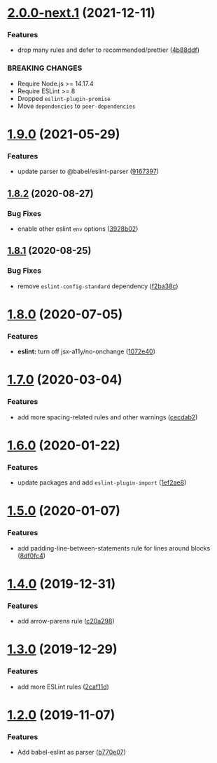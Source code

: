 # [2.0.0-next.1](https://github.com/lion-byte/eslint-config/compare/v1.9.0...v2.0.0-next.1) (2021-12-11)


### Features

* drop many rules and defer to recommended/prettier ([4b88ddf](https://github.com/lion-byte/eslint-config/commit/4b88ddfeb7dbca29f9c7fa8987443a2167f7b590))


### BREAKING CHANGES

* Require Node.js >= 14.17.4
* Require ESLint >= 8
* Dropped `eslint-plugin-promise`
* Move `dependencies` to `peer-dependencies`

# [1.9.0](https://github.com/lion-byte/eslint-config/compare/v1.8.2...v1.9.0) (2021-05-29)


### Features

* update parser to @babel/eslint-parser ([9167397](https://github.com/lion-byte/eslint-config/commit/9167397192925963afb6bdf06a63401dfaf733b6))

## [1.8.2](https://github.com/lion-byte/eslint-config/compare/v1.8.1...v1.8.2) (2020-08-27)


### Bug Fixes

* enable other eslint `env` options ([3928b02](https://github.com/lion-byte/eslint-config/commit/3928b02a888e2222c78122b42bede3d6888850c1))

## [1.8.1](https://github.com/lion-byte/eslint-config/compare/v1.8.0...v1.8.1) (2020-08-25)


### Bug Fixes

* remove `eslint-config-standard` dependency ([f2ba38c](https://github.com/lion-byte/eslint-config/commit/f2ba38c43f722caacdfa29c63f4b1dd34ff8c3aa))

# [1.8.0](https://github.com/lion-byte/eslint-config/compare/v1.7.0...v1.8.0) (2020-07-05)


### Features

* **eslint:** turn off jsx-a11y/no-onchange ([1072e40](https://github.com/lion-byte/eslint-config/commit/1072e404c470c2248e6a5b43e8f1391b80ca504a))

# [1.7.0](https://github.com/lion-byte/eslint-config/compare/v1.6.0...v1.7.0) (2020-03-04)


### Features

* add more spacing-related rules and other warnings ([cecdab2](https://github.com/lion-byte/eslint-config/commit/cecdab296eb6ef86ddd5f5eaef2449ffee7fa165))

# [1.6.0](https://github.com/lion-byte/eslint-config/compare/v1.5.0...v1.6.0) (2020-01-22)


### Features

* update packages and add `eslint-plugin-import` ([1ef2ae8](https://github.com/lion-byte/eslint-config/commit/1ef2ae8bbefbe2a7849ec12bc42aa85fc9c5b670))

# [1.5.0](https://github.com/lion-byte/eslint-config/compare/v1.4.0...v1.5.0) (2020-01-07)


### Features

* add padding-line-between-statements rule for lines around blocks ([8df0fc4](https://github.com/lion-byte/eslint-config/commit/8df0fc4023a32eff908eade6a1acce3b5590c8ae))

# [1.4.0](https://github.com/lion-byte/eslint-config/compare/v1.3.0...v1.4.0) (2019-12-31)


### Features

* add arrow-parens rule ([c20a298](https://github.com/lion-byte/eslint-config/commit/c20a29833826be5714c119101536396d009ec53e))

# [1.3.0](https://github.com/lion-byte/eslint-config/compare/v1.2.0...v1.3.0) (2019-12-29)


### Features

* add more ESLint rules ([2caf11d](https://github.com/lion-byte/eslint-config/commit/2caf11d8d470955272dc040d8afdf09d4dac649d))

# [1.2.0](https://github.com/lion-byte/eslint-config/compare/v1.1.1...v1.2.0) (2019-11-07)


### Features

* Add babel-eslint as parser ([b770e07](https://github.com/lion-byte/eslint-config/commit/b770e07bd0c77cc48d5b4fdbef18c3dc1b176bee))
